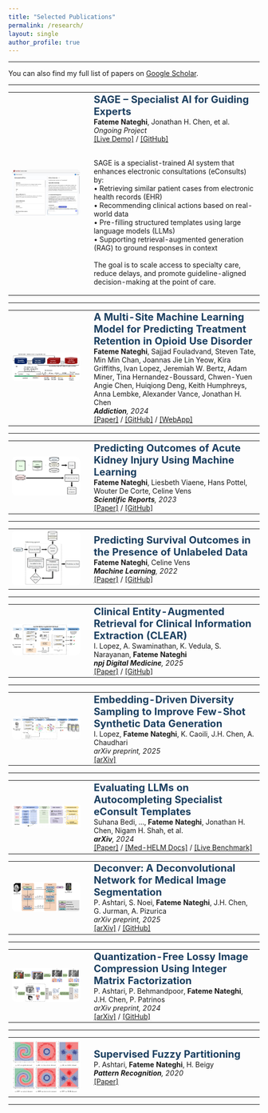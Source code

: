 ```yaml
---
title: "Selected Publications"
permalink: /research/
layout: single
author_profile: true
---
```

---

You can also find my full list of papers on
<a href="https://scholar.google.com/citations?user=qg4JyOkAAAAJ&hl=en" target="_blank">Google Scholar</a>.

---
<table><tr>
<td width="30%">
<img src="/images/sage_demo_fig.png" style="border-radius: 8px; width: 100%; height: auto; max-height: 200px; object-fit: contain;">
</td>
<td style="padding-left: 20px;">
  <strong style="color:#1a3e5f; font-size: 20px;">
    SAGE – Specialist AI for Guiding Experts
  </strong><br>
  <strong>Fateme Nateghi</strong>, Jonathan H. Chen, et al.<br>
  <em>Ongoing Project</em><br>
  <a href="https://assist-pc-frontend-1.onrender.com/" target="_blank">[Live Demo]</a> /
  <a href="https://github.com/FatemeNateghi/eConsult-embeddings">[GitHub]</a><br><br>

  SAGE is a specialist-trained AI system that enhances electronic consultations (eConsults) by:<br>
  • Retrieving similar patient cases from electronic health records (EHR)<br>
  • Recommending clinical actions based on real-world data<br>
  • Pre-filling structured templates using large language models (LLMs)<br>
  • Supporting retrieval-augmented generation (RAG) to ground responses in context<br><br>
  The goal is to scale access to specialty care, reduce delays, and promote guideline-aligned decision-making at the point of care.
</td>
</tr></table>

<hr>

<table><tr>
<td width="30%">
  <img src="/images/bup_retention_fig.png" width="100%" style="border-radius: 8px;">
</td>
<td style="padding-left: 20px;">
  <strong style="color:#1a3e5f; font-size: 20px;">
    A Multi-Site Machine Learning Model for Predicting Treatment Retention in Opioid Use Disorder</strong><br>
  <strong>Fateme Nateghi</strong>, Sajjad Fouladvand, Steven Tate, Min Min Chan, Joannas Jie Lin Yeow, Kira Griffiths, Ivan Lopez, Jeremiah W. Bertz, Adam Miner, Tina Hernandez-Boussard, Chwen-Yuen Angie Chen, Huiqiong Deng, Keith Humphreys, Anna Lembke, Alexander Vance, Jonathan H. Chen<br>
  <em><strong>Addiction</strong>, 2024</em><br>
  <a href="https://onlinelibrary.wiley.com/doi/full/10.1111/add.16587">[Paper]</a> /
  <a href="https://github.com/HealthRex/CDSS/tree/master/scripts/OUDTreatmentRetentionVSAttrition">[GitHub]</a> /
  <a href="https://bupnal-attrition-predictor-elfr.onrender.com/">[WebApp]</a>
</td>
</tr></table>

<hr>

<table><tr>
<td width="30%">
  <img src="/images/aki_critically_ill_fig.png" width="100%" style="border-radius: 8px;">
</td>
<td style="padding-left: 20px;">
  <strong style="color:#1a3e5f; font-size: 20px;">
    Predicting Outcomes of Acute Kidney Injury Using Machine Learning
  </strong><br>
  <strong>Fateme Nateghi</strong>, Liesbeth Viaene, Hans Pottel, Wouter De Corte, Celine Vens<br>
  <em><strong>Scientific Reports</strong>, 2023</em><br>
  <a href="https://www.nature.com/articles/s41598-023-36782-1">[Paper]</a> /
  <a href="https://github.com/FatemeNateghi/semi-supervised-survival">[GitHub]</a> 
</td>
</tr></table>

<hr>

<table><tr>
<td width="30%">
  <img src="/images/semi_supervised_survival_fig.png" width="100%" style="border-radius: 8px;">
</td>
<td style="padding-left: 20px;">
  <strong style="color:#1a3e5f; font-size: 20px;">
    Predicting Survival Outcomes in the Presence of Unlabeled Data
  </strong><br>
  <strong>Fateme Nateghi</strong>, Celine Vens<br>
  <em><strong>Machine Learning</strong>, 2022</em><br>
  <a href="https://link.springer.com/article/10.1007/s10994-022-06257-x">[Paper]</a> /
  <a href="https://github.com/FatemeNateghi/semi-supervised-survival">[GitHub]</a> 
</td>
</tr></table>

<hr>

<table><tr>
<td width="30%">
  <img src="/images/clear_fig.png" width="100%" style="border-radius: 8px;">
</td>
<td style="padding-left: 20px;">
  <strong style="color:#1a3e5f; font-size: 20px;">
    Clinical Entity-Augmented Retrieval for Clinical Information Extraction (CLEAR)</strong><br>
  I. Lopez, A. Swaminathan, K. Vedula, S. Narayanan, <strong>Fateme Nateghi</strong><br>
  <em><strong>npj Digital Medicine</strong>, 2025</em><br>
  <a href="https://www.nature.com/articles/s41746-024-01377-1">[Paper]</a> /
  <a href="https://github.com/FatemeNateghi/clear">[GitHub]</a>
</td>
</tr></table>

<hr>

<table><tr>
<td width="30%">
  <img src="/images/diversity_sampling_fig.png" width="100%" style="border-radius: 8px;">
</td>
<td style="padding-left: 20px;">
  <strong style="color:#1a3e5f; font-size: 20px;">
    Embedding-Driven Diversity Sampling to Improve Few-Shot Synthetic Data Generation
  </strong><br>
  I. Lopez, <strong>Fateme Nateghi</strong>, K. Caoili, J.H. Chen, A. Chaudhari<br>
  <em>arXiv preprint, 2025</em><br>
  <a href="https://arxiv.org/abs/2501.11199">[arXiv]</a>
</td>
</tr></table>

<hr>

<table><tr>
<td width="30%">
  <img src="/images/llm_autocomplete_fig.png" width="100%">
</td>
<td style="padding-left: 20px;">
  <strong style="color:#1a3e5f; font-size: 20px;">
    Evaluating LLMs on Autocompleting Specialist eConsult Templates
  </strong><br>
 Suhana Bedi, ..., <strong>Fateme Nateghi</strong>, Jonathan H. Chen, Nigam H. Shah, et al.<br>
  <em><strong>arXiv</strong>, 2024</em><br>
  <a href="https://arxiv.org/abs/2505.23802">[Paper]</a> /
  <a href="https://crfm-helm.readthedocs.io/en/latest/medhelm/">[Med-HELM Docs]</a> /
  <a href="https://crfm.stanford.edu/helm/medhelm/latest/#/">[Live Benchmark]</a>
</td>
</tr></table>


<table><tr>
<td width="30%">
  <img src="/images/deconver_fig.png" width="100%" style="border-radius: 8px;">
</td>
<td style="padding-left: 20px;">
  <strong style="color:#1a3e5f; font-size: 20px;">
    Deconver: A Deconvolutional Network for Medical Image Segmentation
  </strong><br>
  P. Ashtari, S. Noei, <strong>Fateme Nateghi</strong>, J.H. Chen, G. Jurman, A. Pizurica<br>
  <em>arXiv preprint, 2025</em><br>
  <a href="https://arxiv.org/pdf/2504.00302">[arXiv]</a> /
  <a href="https://github.com/FatemeNateghi/deconver">[GitHub]</a>
</td>
</tr></table>

<hr>

<table><tr>
<td width="30%">
  <img src="/images/imf_compression_fig.png" width="100%" style="border-radius: 8px;">
</td>
<td style="padding-left: 20px;">
  <strong style="color:#1a3e5f; font-size: 20px;">
    Quantization-Free Lossy Image Compression Using Integer Matrix Factorization
  </strong><br>
  P. Ashtari, P. Behmandpoor, <strong>Fateme Nateghi</strong>, J.H. Chen, P. Patrinos<br>
  <em>arXiv preprint, 2024</em><br>
  <a href="https://arxiv.org/abs/2408.12691">[arXiv]</a> / 
  <a href="https://github.com/FatemeNateghi/lrf">[GitHub]</a>
</td>
</tr></table>

<hr>

<table><tr>
<td width="30%">
  <img src="/images/fuzzy_partitioning_fig.png" width="100%" style="border-radius: 8px;">
</td>
<td style="padding-left: 20px;">
  <strong style="color:#1a3e5f; font-size: 20px;">
    Supervised Fuzzy Partitioning
  </strong><br>
  P. Ashtari, <strong>Fateme Nateghi</strong>, H. Beigy<br>
  <em><strong>Pattern Recognition</strong>, 2020</em><br>
  <a href="https://www.sciencedirect.com/science/article/abs/pii/S0031320319303164">[Paper]</a>
</td>
</tr></table>

<hr>



